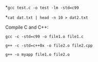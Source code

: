 *``gcc test.c -o test -lm -std=c99``

*``cat dat.txt | head -n 10 > dat2.txt``


Compile C and C++:

``gcc -c -std=c99 -o file1.o file1.c``

``g++ -c -std=c++0x -o file2.o file2.cpp``

``g++ -o myapp file1.o file2.o``
